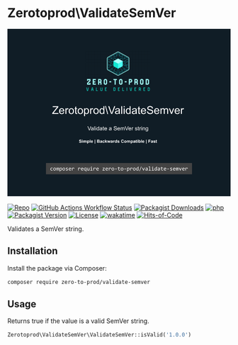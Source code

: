 # Zerotoprod\ValidateSemVer

![](./logo.png)

[![Repo](https://img.shields.io/badge/github-gray?logo=github)](https://github.com/zero-to-prod/validate-semver)
[![GitHub Actions Workflow Status](https://img.shields.io/github/actions/workflow/status/zero-to-prod/validate-semver/test.yml?label=tests)](https://github.com/zero-to-prod/validate-semver/actions)
[![Packagist Downloads](https://img.shields.io/packagist/dt/zero-to-prod/validate-semver?color=blue)](https://packagist.org/packages/zero-to-prod/validate-semver/stats)
[![php](https://img.shields.io/packagist/php-v/zero-to-prod/validate-semver.svg?color=purple)](https://packagist.org/packages/zero-to-prod/validate-semver/stats)
[![Packagist Version](https://img.shields.io/packagist/v/zero-to-prod/validate-semver?color=f28d1a)](https://packagist.org/packages/zero-to-prod/validate-semver)
[![License](https://img.shields.io/packagist/l/zero-to-prod/validate-semver?color=pink)](https://github.com/zero-to-prod/validate-semver/blob/main/LICENSE.md)
[![wakatime](https://wakatime.com/badge/github/zero-to-prod/validate-semver.svg)](https://wakatime.com/badge/github/zero-to-prod/validate-semver)
[![Hits-of-Code](https://hitsofcode.com/github/zero-to-prod/validate-semver?branch=main)](https://hitsofcode.com/github/zero-to-prod/validate-semver/view?branch=main)

Validates a SemVer string.

## Installation

Install the package via Composer:

```bash
composer require zero-to-prod/validate-semver
```

## Usage

Returns true if the value is a valid SemVer string.

```php
Zerotoprod\ValidateSemVer\ValidateSemVer::isValid('1.0.0')
```